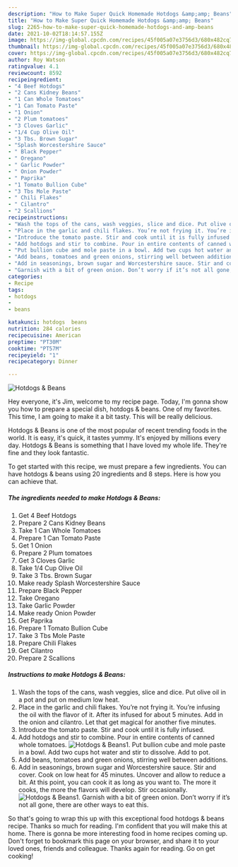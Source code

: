 ```yaml
---
description: "How to Make Super Quick Homemade Hotdogs &amp;amp; Beans"
title: "How to Make Super Quick Homemade Hotdogs &amp;amp; Beans"
slug: 2265-how-to-make-super-quick-homemade-hotdogs-and-amp-beans
date: 2021-10-02T18:14:57.155Z
image: https://img-global.cpcdn.com/recipes/45f005a07e3756d3/680x482cq70/hotdogs-beans-recipe-main-photo.jpg
thumbnail: https://img-global.cpcdn.com/recipes/45f005a07e3756d3/680x482cq70/hotdogs-beans-recipe-main-photo.jpg
cover: https://img-global.cpcdn.com/recipes/45f005a07e3756d3/680x482cq70/hotdogs-beans-recipe-main-photo.jpg
author: Roy Watson
ratingvalue: 4.1
reviewcount: 8592
recipeingredient:
- "4 Beef Hotdogs"
- "2 Cans Kidney Beans"
- "1 Can Whole Tomatoes"
- "1 Can Tomato Paste"
- "1 Onion"
- "2 Plum tomatoes"
- "3 Cloves Garlic"
- "1/4 Cup Olive Oil"
- "3 Tbs. Brown Sugar"
- "Splash Worcestershire Sauce"
- " Black Pepper"
- " Oregano"
- " Garlic Powder"
- " Onion Powder"
- " Paprika"
- "1 Tomato Bullion Cube"
- "3 Tbs Mole Paste"
- " Chili Flakes"
- " Cilantro"
- "2 Scallions"
recipeinstructions:
- "Wash the tops of the cans, wash veggies, slice and dice. Put olive oil in a pot and put on medium low heat."
- "Place in the garlic and chili flakes. You’re not frying it. You’re infusing the oil with the flavor of it. After its infused for about 5 minutes. Add in the onion and cilantro. Let that get magical for another five minutes."
- "Introduce the tomato paste. Stir and cook until it is fully infused."
- "Add hotdogs and stir to combine. Pour in entire contents of canned whole tomatoes."
- "Put bullion cube and mole paste in a bowl. Add two cups hot water and stir to dissolve. Add to pot."
- "Add beans, tomatoes and green onions, stirring well between additions."
- "Add in seasonings, brown sugar and Worcestershire sauce. Stir and cover. Cook on low heat for 45 minutes. Uncover and allow to reduce a bit. At this point, you can cook it as long as you want to. The more it cooks, the more the flavors will develop. Stir occasionally."
- "Garnish with a bit of green onion. Don’t worry if it’s not all gone, there are other ways to eat this."
categories:
- Recipe
tags:
- hotdogs
- 
- beans

katakunci: hotdogs  beans 
nutrition: 284 calories
recipecuisine: American
preptime: "PT30M"
cooktime: "PT57M"
recipeyield: "1"
recipecategory: Dinner

---
```



![Hotdogs &amp; Beans](https://img-global.cpcdn.com/recipes/45f005a07e3756d3/680x482cq70/hotdogs-beans-recipe-main-photo.jpg)

Hey everyone, it's Jim, welcome to my recipe page. Today, I'm gonna show you how to prepare a special dish, hotdogs &amp; beans. One of my favorites. This time, I am going to make it a bit tasty. This will be really delicious.

Hotdogs &amp; Beans is one of the most popular of recent trending foods in the world. It is easy, it's quick, it tastes yummy. It's enjoyed by millions every day. Hotdogs &amp; Beans is something that I have loved my whole life. They're fine and they look fantastic.




To get started with this recipe, we must prepare a few ingredients. You can have hotdogs &amp; beans using 20 ingredients and 8 steps. Here is how you can achieve that.

<!--inarticleads1-->

##### The ingredients needed to make Hotdogs &amp; Beans:

1. Get 4 Beef Hotdogs
1. Prepare 2 Cans Kidney Beans
1. Take 1 Can Whole Tomatoes
1. Prepare 1 Can Tomato Paste
1. Get 1 Onion
1. Prepare 2 Plum tomatoes
1. Get 3 Cloves Garlic
1. Take 1/4 Cup Olive Oil
1. Take 3 Tbs. Brown Sugar
1. Make ready Splash Worcestershire Sauce
1. Prepare  Black Pepper
1. Take  Oregano
1. Take  Garlic Powder
1. Make ready  Onion Powder
1. Get  Paprika
1. Prepare 1 Tomato Bullion Cube
1. Take 3 Tbs Mole Paste
1. Prepare  Chili Flakes
1. Get  Cilantro
1. Prepare 2 Scallions




<!--inarticleads2-->

##### Instructions to make Hotdogs &amp; Beans:

1. Wash the tops of the cans, wash veggies, slice and dice. Put olive oil in a pot and put on medium low heat.
1. Place in the garlic and chili flakes. You’re not frying it. You’re infusing the oil with the flavor of it. After its infused for about 5 minutes. Add in the onion and cilantro. Let that get magical for another five minutes.
1. Introduce the tomato paste. Stir and cook until it is fully infused.
1. Add hotdogs and stir to combine. Pour in entire contents of canned whole tomatoes.
<img src="//assets-global.cpcdn.com/assets/icons/button_play-2c75c40dde080a61004c1f40b05d8f140eaff45d7e9e6481dc71c63d2e7c4909.png" alt="Hotdogs &amp; Beans">1. Put bullion cube and mole paste in a bowl. Add two cups hot water and stir to dissolve. Add to pot.
1. Add beans, tomatoes and green onions, stirring well between additions.
1. Add in seasonings, brown sugar and Worcestershire sauce. Stir and cover. Cook on low heat for 45 minutes. Uncover and allow to reduce a bit. At this point, you can cook it as long as you want to. The more it cooks, the more the flavors will develop. Stir occasionally.
<img src="//assets-global.cpcdn.com/assets/icons/button_play-2c75c40dde080a61004c1f40b05d8f140eaff45d7e9e6481dc71c63d2e7c4909.png" alt="Hotdogs &amp; Beans">1. Garnish with a bit of green onion. Don’t worry if it’s not all gone, there are other ways to eat this.




So that's going to wrap this up with this exceptional food hotdogs &amp; beans recipe. Thanks so much for reading. I'm confident that you will make this at home. There is gonna be more interesting food in home recipes coming up. Don't forget to bookmark this page on your browser, and share it to your loved ones, friends and colleague. Thanks again for reading. Go on get cooking!

